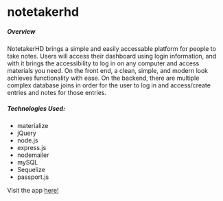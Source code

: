 # notetakerhd

<h5>Overview</h5>

<p>NotetakerHD brings a simple and easily accessable platform for people to take notes.  Users will access their dashboard using login information, and with it brings the accessibility to log in on any computer and access materials you need.  On the front end, a clean, simple, and modern look achieves functionality with ease.  On the backend, there are multiple complex database joins in order for the user to log in and access/create entries and notes for those entries.

<p>
    <h5>Technologies Used:</h5>
    <ul>
        <li>materialize</li>
        <li>jQuery</li>
        <li>node.js</li>
        <li>express.js</li>
        <li>nodemailer</li>
        <li>mySQL</li>
        <li>Sequelize</li>
        <li>passport.js</li>
    </ul>
</p>

Visit the app <a target="_blank" href='https://notetakerhd.herokuapp.com/'>here!</a>
